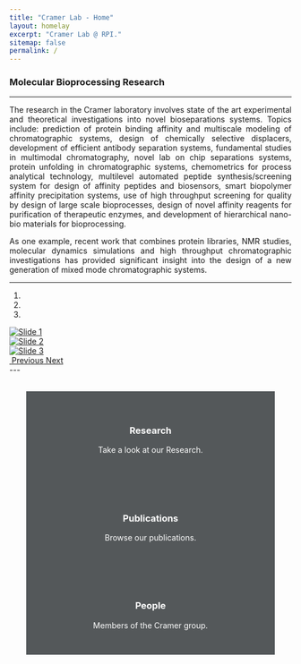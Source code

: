 ```yaml
---
title: "Cramer Lab - Home"
layout: homelay
excerpt: "Cramer Lab @ RPI."
sitemap: false
permalink: /
---
```


### Molecular Bioprocessing Research
---

<p style="text-align:justify;">The research in the Cramer laboratory involves state of the art experimental and theoretical investigations into novel bioseparations systems. Topics include: prediction of protein binding affinity and multiscale modeling of chromatographic systems, design of chemically selective displacers, development of efficient antibody separation systems, fundamental studies in multimodal chromatography, novel lab on chip separations systems, protein unfolding in chromatographic systems, chemometrics for process analytical technology, multilevel automated peptide synthesis/screening system for design of affinity peptides and biosensors, smart biopolymer affinity precipitation systems, use of high throughput screening for quality by design of large scale bioprocesses, design of novel affinity reagents for purification of therapeutic enzymes, and development of hierarchical nano-bio materials for bioprocessing.</p>

<p style="text-align:justify;">As one example, recent work that combines protein libraries, NMR studies, molecular dynamics simulations and high throughput chromatographic investigations has provided significant insight into the design of a new generation of mixed mode chromatographic systems.</p>

---
<div class="container-fluid">

<div class="row" style="justify-content:center">

<div class="col-sm-8">
<div markdown="0" id="carousel" class="carousel slide carousel-fade" data-ride="carousel" data-interval="5000" data-pause="hover" >
<!-- Menu -->
  <ol class="carousel-indicators">
    <li data-target="#carousel" data-slide-to="0" class="active"></li>
    <li data-target="#carousel" data-slide-to="1"></li>
    <li data-target="#carousel" data-slide-to="2"></li>
  </ol>
  <!-- Items -->
  <div class="carousel-inner" markdown="0">
    <div class="item active">
      <a href="https://doi.org/10.1021/acs.analchem.7b04158"><img src="{{ site.url }}{{ site.baseurl }}/assets/images/slider/slider1.jpeg" alt="Slide 1" /></a>
    </div>
    <div class="item">
      <a href="https://doi.org/10.1021/acs.langmuir.7b03011"><img src="{{ site.url }}{{ site.baseurl }}/assets/images/slider/slider2.jpeg" alt="Slide 2" /></a>
    </div>
    <div class="item">
      <a href="https://doi.org/10.1021/la502141q"><img src="{{ site.url }}{{ site.baseurl }}/assets/images/slider/slider3.jpeg" alt="Slide 3" /></a>
    </div>
  </div>
  <a class="left carousel-control" href="#carousel" role="button" data-slide="prev">
​    <span class="glyphicon glyphicon-chevron-left" aria-hidden="true"></span>
​    <span class="sr-only">Previous</span>
  </a>
  <a class="right carousel-control" href="#carousel" role="button" data-slide="next">
​    <span class="glyphicon glyphicon-chevron-right" aria-hidden="true"></span>
​    <span class="sr-only">Next</span>
  </a>
</div>
</div>

</div>
---

<div class="row" style="padding:30px;justify-content:center">
<div class="col-sm-4">
<div style="padding:30px;background-color:#54585a;color:#fff;text-align:center">
  <h2><a href="{{ site.url }}{{ site.baseurl }}/research" style="color:#fff"><span class="glyphicon glyphicon-search"></span></a></h2>
  <h3><a href="{{ site.url }}{{ site.baseurl }}/research" style="color:#fff;text-decoration:none">Research</a></h3>
  <p>Take a look at our Research.</p>
</div>
</div>
<div class="col-sm-4">
<div style="padding:30px;background-color:#54585a;color:#fff;text-align:center">
  <h2><a href="{{ site.url }}{{ site.baseurl }}/publications" style="color:#fff"><span class="glyphicon glyphicon-file"></span></a></h2>
  <h3><a href="{{ site.url }}{{ site.baseurl }}/publications" style="color:#fff;text-decoration:none">Publications</a></h3>
  <p>Browse our publications.</p>
</div>
</div>
<div class="col-sm-4">
<div style="padding:30px;background-color:#54585a;color:#fff;text-align:center">
  <h2><a href="{{ site.url }}{{ site.baseurl }}/people" style="color:#fff"><span class="glyphicon glyphicon-user"></span></a></h2>
  <h3><a href="{{ site.url }}{{ site.baseurl }}/people" style="color:#fff;text-decoration:none">People</a></h3>
  <p>Members of the Cramer group.</p>
</div>
</div>
</div>
<br />

</div>
